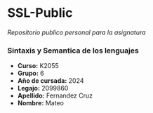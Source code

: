 # SSL-Public
 *Repositorio publico personal para la asignatura*

### Sintaxis y Semantica de los lenguajes

- **Curso:** K2055
- **Grupo:** 6
- **Año de cursada:** 2024
- **Legajo:** 2099860
- **Apellido:** Fernandez Cruz
- **Nombre:** Mateo
